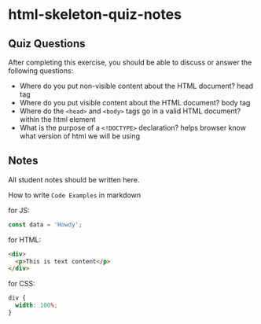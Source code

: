 # html-skeleton-quiz-notes

## Quiz Questions

After completing this exercise, you should be able to discuss or answer the following questions:

- Where do you put non-visible content about the HTML document?
  head tag
- Where do you put visible content about the HTML document?
  body tag
- Where do the `<head>` and `<body>` tags go in a valid HTML document?
  within the html element
- What is the purpose of a `<!DOCTYPE>` declaration?
  helps browser know what version of html we will be using

## Notes

All student notes should be written here.

How to write `Code Examples` in markdown

for JS:

```javascript
const data = 'Howdy';
```

for HTML:

```html
<div>
  <p>This is text content</p>
</div>
```

for CSS:

```css
div {
  width: 100%;
}
```
